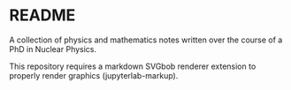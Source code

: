 README
======

A collection of physics and mathematics notes written over the course of a PhD in Nuclear Physics.

This repository requires a markdown SVGbob renderer extension to properly render graphics (jupyterlab-markup).
